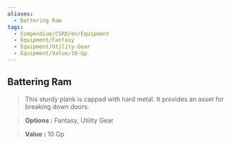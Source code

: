 ```yaml
---
aliases:
  - Battering Ram
tags:
  - Compendium/CSRD/en/Equipment
  - Equipment/Fantasy
  - Equipment/Utility-Gear
  - Equipment/Value/10-Gp
---
```

  
    
## Battering Ram    
    
>This sturdy plank is capped with hard metal. It provides an asset for breaking down doors.    
> **Options :** Fantasy, Utility Gear    
> **Value :** 10 Gp